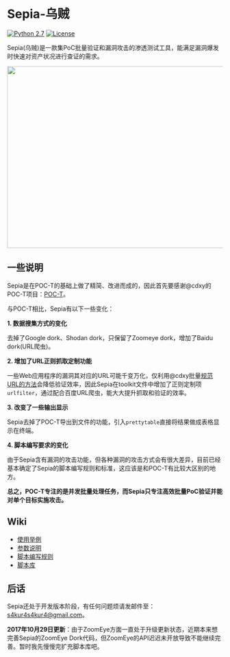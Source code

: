 # Sepia-乌贼
[![Python 2.7](https://img.shields.io/badge/python-2.7-red.svg)](https://www.python.org/) [![License](https://img.shields.io/badge/license-GPLv2-blue.svg)](https://github.com/S4kur4/Sepia/blob/master/LICENSE)

Sepia(乌贼)是一款集PoC批量验证和漏洞攻击的渗透测试工具，能满足漏洞爆发时快速对资产状况进行查证的需求。

<img src="https://i.loli.net/2017/08/27/59a268fc4eccb.png" width="600" height="424">

## 一些说明
Sepia是在POC-T的基础上做了精简、改进而成的，因此首先要感谢@cdxy的POC-T项目：[POC-T](https://github.com/Xyntax/POC-T)。

与POC-T相比，Sepia有以下一些变化：

**1. 数据搜集方式的变化**

去掉了Google dork、Shodan dork，只保留了Zoomeye dork，增加了Baidu dork(URL爬虫)。

**2. 增加了URL正则抓取定制功能**

一些Web应用程序的漏洞其对应的URL可能千变万化，仅利用@cdxy批量[规范URL的方法](https://www.cdxy.me/?p=640)会降低验证效率，因此Sepia在toolkit文件中增加了正则定制项`urlfilter`，通过配合百度URL爬虫，能大大提升抓取和验证的效率。

**3. 改变了一些输出显示**

Sepia去掉了POC-T导出到文件的功能，引入`prettytable`直接将结果做成表格显示在终端。

**4. 脚本编写要求的变化**

由于Sepia含有漏洞的攻击功能，但各种漏洞的攻击方式会有很大差异，目前已经基本确定了Sepia的脚本编写规则和标准，这应该是和POC-T有比较大区别的地方。

**总之，POC-T专注的是并发批量处理任务，而Sepia只专注高效批量PoC验证并能对单个目标实施攻击。**

## Wiki

* [使用举例](https://github.com/S4kur4/Sepia/wiki/使用举例)
* [参数说明](https://github.com/S4kur4/Sepia/wiki/参数说明)
* [脚本编写规则](https://github.com/S4kur4/Sepia/wiki/脚本编写规则)
* [脚本库](https://github.com/S4kur4/Sepia/wiki/脚本库)

## 后话

Sepia还处于开发版本阶段，有任何问题烦请发邮件至：[s4kur4s4kur4@gmail.com](mailto:s4kur4s4kur4@gmail.com?Subject=Hello%20S4kur4)。

**2017年10月29日更新**：由于ZoomEye方面一直处于升级更新状态，近期本来想完善Sepia的ZoomEye Dork代码，但ZoomEye的API迟迟未开放导致不能继续完善。暂时我先慢慢完扩充脚本库吧。

